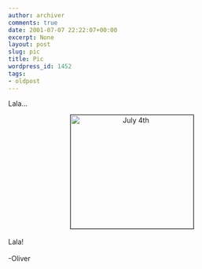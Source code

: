 ```yaml
---
author: archiver
comments: true
date: 2001-07-07 22:22:07+00:00
excerpt: None
layout: post
slug: pic
title: Pic
wordpress_id: 1452
tags:
- oldpost
---
```


Lala...<br /><center><img src="http://www.oliverweb.com/newsimages/july4.jpg" width="250" height="232" border="1" alt="July 4th"></center><br />Lala!<br /><br />-Oliver